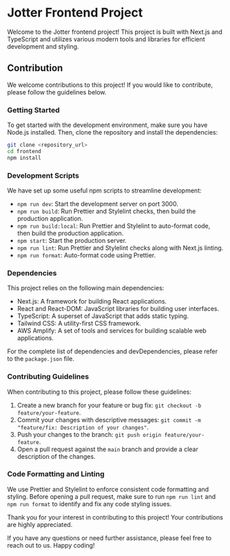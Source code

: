 # Jotter Frontend Project

Welcome to the Jotter frontend project! This project is built with Next.js and TypeScript and utilizes various modern tools and libraries for efficient development and styling.

## Contribution

We welcome contributions to this project! If you would like to contribute, please follow the guidelines below.

### Getting Started

To get started with the development environment, make sure you have Node.js installed. Then, clone the repository and install the dependencies:

```bash
git clone <repository_url>
cd frontend
npm install
```

### Development Scripts

We have set up some useful npm scripts to streamline development:

-  `npm run dev`: Start the development server on port 3000.
-  `npm run build`: Run Prettier and Stylelint checks, then build the production application.
-  `npm run build:local`: Run Prettier and Stylelint to auto-format code, then build the production application.
-  `npm start`: Start the production server.
-  `npm run lint`: Run Prettier and Stylelint checks along with Next.js linting.
-  `npm run format`: Auto-format code using Prettier.

### Dependencies

This project relies on the following main dependencies:

-  Next.js: A framework for building React applications.
-  React and React-DOM: JavaScript libraries for building user interfaces.
-  TypeScript: A superset of JavaScript that adds static typing.
-  Tailwind CSS: A utility-first CSS framework.
-  AWS Amplify: A set of tools and services for building scalable web applications.

For the complete list of dependencies and devDependencies, please refer to the `package.json` file.

### Contributing Guidelines

When contributing to this project, please follow these guidelines:

1. Create a new branch for your feature or bug fix: `git checkout -b feature/your-feature`.
2. Commit your changes with descriptive messages: `git commit -m "feature/fix: Description of your changes"`.
3. Push your changes to the branch: `git push origin feature/your-feature`.
4. Open a pull request against the `main` branch and provide a clear description of the changes.

### Code Formatting and Linting

We use Prettier and Stylelint to enforce consistent code formatting and styling. Before opening a pull request, make sure to run `npm run lint` and `npm run format` to identify and fix any code styling issues.

Thank you for your interest in contributing to this project! Your contributions are highly appreciated.

If you have any questions or need further assistance, please feel free to reach out to us. Happy coding!
